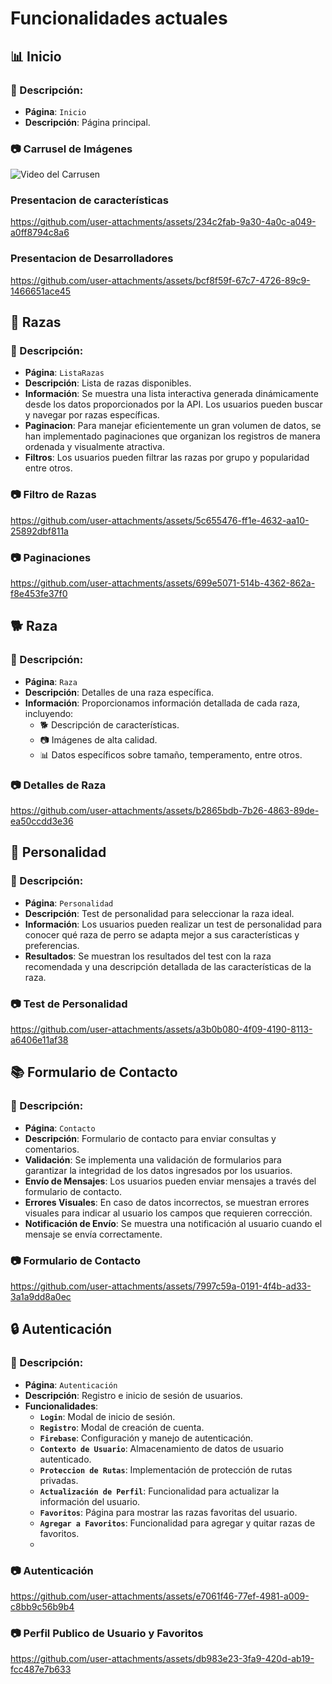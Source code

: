 # Funcionalidades actuales

## **📊 Inicio**

### **📝 Descripción:**

- **Página**: `Inicio`
- **Descripción**: Página principal.

### **📷 Carrusel de Imágenes**

![Video del Carrusen](https://github.com/user-attachments/assets/b37f6b90-efd3-4077-9fbb-ac6a199f1f3d)

### **Presentacion de características**

https://github.com/user-attachments/assets/234c2fab-9a30-4a0c-a049-a0ff8794c8a6

### **Presentacion de Desarrolladores**

https://github.com/user-attachments/assets/bcf8f59f-67c7-4726-89c9-1466651ace45

## **🐾 Razas**

### **📝 Descripción:**

- **Página**: `ListaRazas`
- **Descripción**: Lista de razas disponibles.
- **Información**: Se muestra una lista interactiva generada dinámicamente desde los datos proporcionados por la API. Los usuarios pueden buscar y navegar por razas específicas.
- **Paginacion**: Para manejar eficientemente un gran volumen de datos, se han implementado paginaciones que organizan los registros de manera ordenada y visualmente atractiva.
- **Filtros**: Los usuarios pueden filtrar las razas por grupo y popularidad entre otros.

### **📷 Filtro de Razas**

https://github.com/user-attachments/assets/5c655476-ff1e-4632-aa10-25892dbf811a

### **📷 Paginaciones**

https://github.com/user-attachments/assets/699e5071-514b-4362-862a-f8e453fe37f0

## **🐕 Raza**

### **📝 Descripción:**

- **Página**: `Raza`
- **Descripción**: Detalles de una raza específica.
- **Información**: Proporcionamos información detallada de cada raza, incluyendo:
    - 🐕 Descripción de características.
    - 📷 Imágenes de alta calidad.
    - 📊 Datos específicos sobre tamaño, temperamento, entre otros.

### **📷 Detalles de Raza**

https://github.com/user-attachments/assets/b2865bdb-7b26-4863-89de-ea50ccdd3e36

## **👥 Personalidad**

### **📝 Descripción:**

- **Página**: `Personalidad`
- **Descripción**: Test de personalidad para seleccionar la raza ideal.
- **Información**: Los usuarios pueden realizar un test de personalidad para conocer qué raza de perro se adapta mejor a sus características y preferencias.
- **Resultados**: Se muestran los resultados del test con la raza recomendada y una descripción detallada de las características de la raza.

### **📷 Test de Personalidad**

https://github.com/user-attachments/assets/a3b0b080-4f09-4190-8113-a6406e11af38

## **📚 Formulario de Contacto**

### **📝 Descripción:**

- **Página**: `Contacto`
- **Descripción**: Formulario de contacto para enviar consultas y comentarios.
- **Validación**: Se implementa una validación de formularios para garantizar la integridad de los datos ingresados por los usuarios.
- **Envío de Mensajes**: Los usuarios pueden enviar mensajes a través del formulario de contacto.
- **Errores Visuales**: En caso de datos incorrectos, se muestran errores visuales para indicar al usuario los campos que requieren corrección.
- **Notificación de Envío**: Se muestra una notificación al usuario cuando el mensaje se envía correctamente.

### **📷 Formulario de Contacto**

https://github.com/user-attachments/assets/7997c59a-0191-4f4b-ad33-3a1a9dd8a0ec

## **🔒 Autenticación**

### **📝 Descripción:**

- **Página**: `Autenticación`
- **Descripción**: Registro e inicio de sesión de usuarios.
- **Funcionalidades**: 
    - **`Login`**: Modal de inicio de sesión.
    - **`Registro`**: Modal de creación de cuenta.
    - **`Firebase`**: Configuración y manejo de autenticación.
    - **`Contexto de Usuario`**: Almacenamiento de datos de usuario autenticado.
    - **`Proteccion de Rutas`**: Implementación de protección de rutas privadas.
    - **`Actualización de Perfil`**: Funcionalidad para actualizar la información del usuario.
    - **`Favoritos`**: Página para mostrar las razas favoritas del usuario.
    - **`Agregar a Favoritos`**: Funcionalidad para agregar y quitar razas de favoritos.
    - 
### **📷 Autenticación**

https://github.com/user-attachments/assets/e7061f46-77ef-4981-a009-c8bb9c56b9b4

### **📷 Perfil Publico de Usuario y Favoritos**

https://github.com/user-attachments/assets/db983e23-3fa9-420d-ab19-fcc487e7b633
